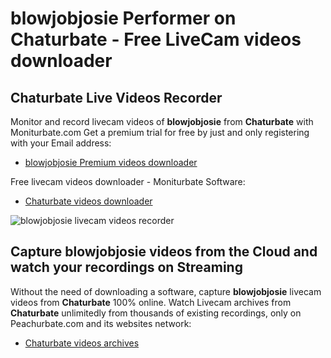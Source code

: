 # blowjobjosie Performer on Chaturbate - Free LiveCam videos downloader

## Chaturbate Live Videos Recorder

Monitor and record livecam videos of **blowjobjosie** from **Chaturbate** with Moniturbate.com
Get a premium trial for free by just and only registering with your Email address:
* [blowjobjosie Premium videos downloader](https://moniturbate.com/request-demo-licence-key.html)

Free livecam videos downloader - Moniturbate Software:
* [Chaturbate videos downloader](https://moniturbate.com/moniturbate-download-software.html)

![blowjobjosie livecam videos recorder](https://peachurnet.com/templates/moniturbate-software.png)


## Capture blowjobjosie videos from the Cloud and watch your recordings on Streaming

Without the need of downloading a software, capture **blowjobjosie** livecam videos from **Chaturbate** 100% online.
Watch Livecam archives from **Chaturbate** unlimitedly from thousands of existing recordings, only on Peachurbate.com and its websites network:
* [Chaturbate videos archives](https://peachurnet.com/)